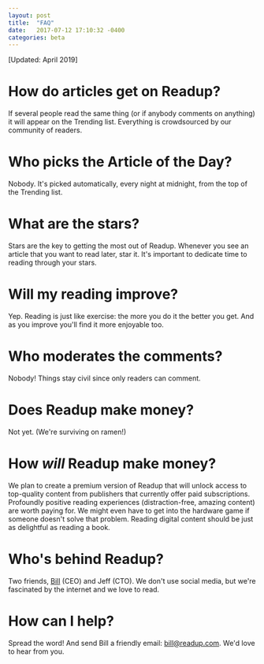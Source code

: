 ```yaml
---
layout: post
title:  "FAQ"
date:   2017-07-12 17:10:32 -0400
categories: beta
---
```

[Updated: April 2019]

# **How do articles get on Readup?**
If several people read the same thing (or if anybody comments on anything) it will appear on the Trending list. Everything is crowdsourced by our community of readers.

# **Who picks the Article of the Day?**
Nobody. It's picked automatically, every night at midnight, from the top of the Trending list.

# **What are the stars?**
Stars are the key to getting the most out of Readup. Whenever you see an article that you want to read later, star it. It's important to dedicate time to reading through your stars.

# **Will my reading improve?**
Yep. Reading is just like exercise: the more you do it the better you get. And as you improve you'll find it more enjoyable too. 

# **Who moderates the comments?**
Nobody! Things stay civil since only readers can comment.

# **Does Readup make money?**
Not yet. (We're surviving on ramen!)

# **How <i>will</i> Readup make money?**
We plan to create a premium version of Readup that will unlock access to top-quality content from publishers that currently offer paid subscriptions. Profoundly positive reading experiences (distraction-free, amazing content) are worth paying for. We might even have to get into the hardware game if someone doesn't solve that problem. Reading digital content should be just as delightful as reading a book.

# **Who's behind Readup?**
Two friends, [Bill](https://www.billloundy.com) (CEO)
 and Jeff (CTO). We don't use social media, but we're fascinated by the internet and we love to read.

# **How can I help?**
Spread the word! And send Bill a friendly email: bill@readup.com. We'd love to hear from you. 